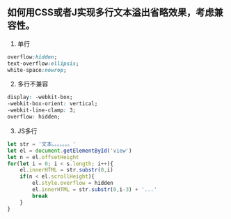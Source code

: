 ## 如何用CSS或者J实现多行文本溢出省略效果，考虑兼容性。

1. 单行
```css
overflow:hidden;
text-overflow:ellipsis;
white-space:nowrop;
```

2. 多行不兼容
```css
display: -webkit-box; 
-webkit-box-orient: vertical; 
-webkit-line-clamp: 3;
overflow: hidden;
```

3. JS多行
```js
let str = '文本。。。。。。。'
let el = document.getElementById('view')
let n = el.offsetHeight
for(let i = 0; i < s.length; i++){
    el.innerHTML = str.substr(0,i)
    if(n < el.scrollHeight){
        el.style.overflow = hidden
        el.innerHTML = str.substr(0,i-3) + '...'
        break
    }
}
```